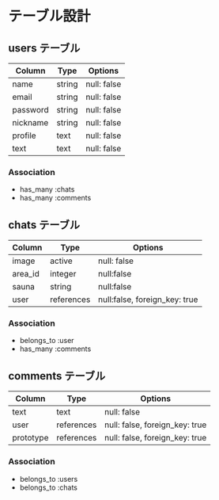 # テーブル設計

## users テーブル

| Column   | Type   | Options     |
| -------- | ------ | ----------- |
| name     | string | null: false |
| email    | string | null: false |
| password | string | null: false |
| nickname | string | null: false |
| profile  | text   | null: false |
| text     | text   | null: false |

### Association

- has_many :chats
- has_many :comments

## chats テーブル

| Column | Type   | Options     |
| ------ | ------ | ----------- |
| image  | active | null: false |
| area_id| integer| null:false  |
| sauna  | string | null:false  |
| user   | references | null:false, foreign_key: true |

### Association

- belongs_to :user
- has_many :comments

## comments テーブル

| Column  | Type          |Options                        |
| --------| ------         |----------------------------- |
| text    | text           | null: false                    |
| user    | references    | null: false, foreign_key: true |
| prototype  | references | null: false, foreign_key: true |

### Association

- belongs_to :users
- belongs_to :chats
